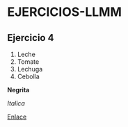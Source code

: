 # EJERCICIOS-LLMM
## Ejercicio 4

1. Leche
1. Tomate
1. Lechuga
1. Cebolla

**Negrita**

*Italica*

[Enlace](https://www.google.com/)
